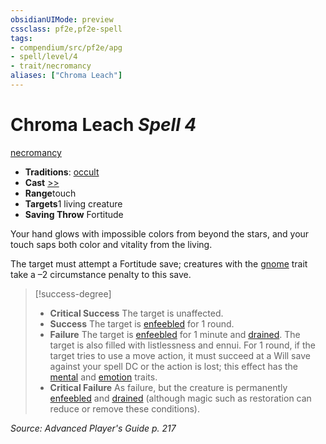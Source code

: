 ```yaml
---
obsidianUIMode: preview
cssclass: pf2e,pf2e-spell
tags:
- compendium/src/pf2e/apg
- spell/level/4
- trait/necromancy
aliases: ["Chroma Leach"]
---
```

# Chroma Leach *Spell 4*   
[necromancy](/rules/traits/necromancy.md)  

- **Traditions**: [occult](/rules/traits/occult.md)
- **Cast** [>>](/rules/core-rulebook/chapter-9-playing-the-game.md#Actions "Two-Action") 
- **Range**touch
- **Targets**1 living creature
- **Saving Throw** Fortitude

Your hand glows with impossible colors from beyond the stars, and your touch saps both color and vitality from the living.

The target must attempt a Fortitude save; creatures with the [gnome](/rules/traits/gnome.md) trait take a –2 circumstance penalty to this save.

> [!success-degree] 
> - **Critical Success** The target is unaffected.
> - **Success** The target is [enfeebled](/rules/conditions.md#Enfeebled) for 1 round.
> - **Failure** The target is [enfeebled](/rules/conditions.md#Enfeebled) for 1 minute and [drained](/rules/conditions.md#Drained). The target is also filled with listlessness and ennui. For 1 round, if the target tries to use a move action, it must succeed at a Will save against your spell DC or the action is lost; this effect has the [mental](/rules/traits/mental.md) and [emotion](/rules/traits/emotion.md) traits.
> - **Critical Failure** As failure, but the creature is permanently [enfeebled](/rules/conditions.md#Enfeebled) and [drained](/rules/conditions.md#Drained) (although magic such as restoration can reduce or remove these conditions).

*Source: Advanced Player's Guide p. 217*
